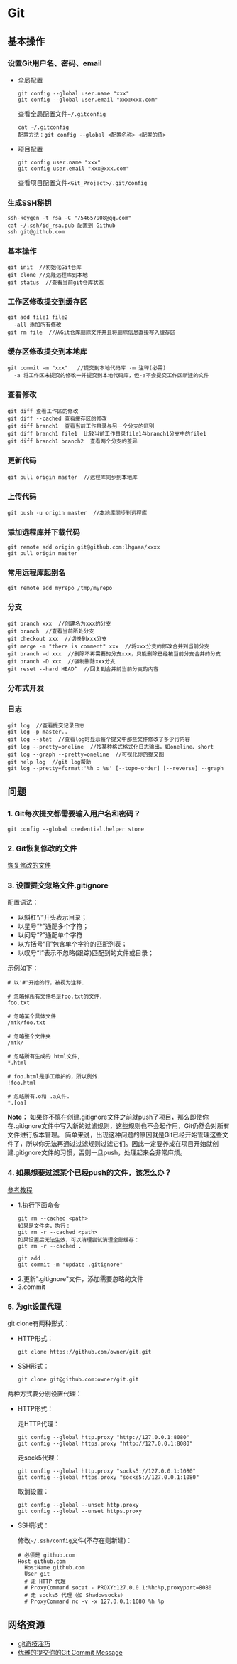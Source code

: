 # Git

## 基本操作

### 设置Git用户名、密码、email
- 全局配置
  ```
  git config --global user.name "xxx"
  git config --global user.email "xxx@xxx.com"
  ```
  查看全局配置文件`~/.gitconfig`
  ```
  cat ~/.gitconfig
  配置方法：git config --global <配置名称> <配置的值>
  ```
- 项目配置
  ```
  git config user.name "xxx"
  git config user.email "xxx@xxx.com"
  ```
  查看项目配置文件`<Git_Project>/.git/config`

### 生成SSH秘钥

```
ssh-keygen -t rsa -C "754657908@qq.com"
cat ~/.ssh/id_rsa.pub 配置到 Github
ssh git@github.com
```
### 基本操作

```
git init  //初始化Git仓库
git clone //克隆远程库到本地
git status  //查看当前git仓库状态

```
### 工作区修改提交到缓存区

```
git add file1 file2
  -all 添加所有修改
git rm file  //从Git仓库删除文件并且将删除信息直接写入缓存区
```

### 缓存区修改提交到本地库

```
git commit -m "xxx"   //提交到本地代码库 -m 注释(必需)
  -a 将工作区未提交的修改一并提交到本地代码库，但-a不会提交工作区新建的文件
```
### 查看修改

```
git diff 查看工作区的修改
git diff --cached 查看缓存区的修改
git diff branch1  查看当前工作目录与另一个分支的区别
git diff branch1 file1  比较当前工作目录file1与branch1分支中的file1
git diff branch1 branch2  查看两个分支的差异
```

### 更新代码

```
git pull origin master  //远程库同步到本地库
```

### 上传代码 

```
git push -u origin master  //本地库同步到远程库
```

### 添加远程库并下载代码

```
git remote add origin git@github.com:lhgaaa/xxxx
git pull origin master
```
### 常用远程库起别名
```
git remote add myrepo /tmp/myrepo
```

### 分支

```
git branch xxx  //创建名为xxx的分支
git branch  //查看当前所处分支
git checkout xxx  //切换到xxx分支
git merge -m "there is comment" xxx  //将xxx分支的修改合并到当前分支 
git branch -d xxx  //删除不再需要的分支xxx，只能删除已经被当前分支合并的分支
git branch -D xxx  //强制删除xxx分支
git reset --hard HEAD^  //回复到合并前当前分支的内容
```

### 分布式开发

### 日志

```
git log  //查看提交记录日志
git log -p master..
git log --stat  //查看log时显示每个提交中那些文件修改了多少行内容
git log --pretty=oneline  //按某种格式格式化日志输出，如oneline、short
git log --graph --pretty=oneline  //可视化你的提交图
git help log  //git log帮助
git log --pretty=format:'%h : %s' [--topo-order] [--reverse] --graph
```



## 问题

### 1. Git每次提交都需要输入用户名和密码？

```
git config --global credential.helper store
```

### 2. Git恢复修改的文件

[恢复修改的文件](https://www.cnblogs.com/liuq/p/9203087.html)

### 3. 设置提交忽略文件.gitignore

配置语法：

  - 以斜杠“/”开头表示目录；
  - 以星号“*”通配多个字符；
  - 以问号“?”通配单个字符
  - 以方括号“[]”包含单个字符的匹配列表；
  - 以叹号“!”表示不忽略(跟踪)匹配到的文件或目录；

示例如下：
```
# 以'#'开始的行，被视为注释.

# 忽略掉所有文件名是foo.txt的文件.
foo.txt

# 忽略某个具体文件
/mtk/foo.txt

# 忽略整个文件夹
/mtk/

# 忽略所有生成的 html文件,
*.html

# foo.html是手工维护的，所以例外.
!foo.html

# 忽略所有.o和 .a文件.
*.[oa]

```


**Note：** 如果你不慎在创建.gitignore文件之前就push了项目，那么即使你在.gitignore文件中写入新的过滤规则，这些规则也不会起作用，Git仍然会对所有文件进行版本管理。 简单来说，出现这种问题的原因就是Git已经开始管理这些文件了，所以你无法再通过过滤规则过滤它们。因此一定要养成在项目开始就创建.gitignore文件的习惯，否则一旦push，处理起来会非常麻烦。

### 4. 如果想要过滤某个已经push的文件，该怎么办？

[参考教程](https://www.jianshu.com/p/e5b13480479b)

- 1.执行下面命令
  ```
  git rm --cached <path>
  如果是文件夹，执行：
  git rm -r --cached <path>
  如果设置后无法生效，可以清理尝试清理全部缓存：
  git rm -r --cached .

  git add .
  git commit -m "update .gitignore"
  ```
- 2.更新".gitignore"文件，添加需要忽略的文件
- 3.commit

### 5. 为git设置代理
git clone有两种形式：
- HTTP形式：
  ```
  git clone https://github.com/owner/git.git
  ```

- SSH形式：
  ```
  git clone git@github.com:owner/git.git
  ```
两种方式要分别设置代理：

- HTTP形式：

  走HTTP代理：
  ```
  git config --global http.proxy "http://127.0.0.1:8080"
  git config --global https.proxy "http://127.0.0.1:8080"
  ```

  走sock5代理：
  ```
  git config --global http.proxy "socks5://127.0.0.1:1080"
  git config --global https.proxy "socks5://127.0.0.1:1080"
  ```

  取消设置：
  ```
  git config --global --unset http.proxy
  git config --global --unset https.proxy
  ```
- SSH形式：

  修改`~/.ssh/config`文件(不存在则新建)：
  ```
  # 必须是 github.com
  Host github.com
    HostName github.com
    User git
    # 走 HTTP 代理
    # ProxyCommand socat - PROXY:127.0.0.1:%h:%p,proxyport=8080
    # 走 socks5 代理（如 Shadowsocks）
    # ProxyCommand nc -v -x 127.0.0.1:1080 %h %p
  ```

## 网络资源

- [git奇技淫巧](https://github.com/521xueweihan/git-tips)
- [优雅的提交你的Git Commit Message](https://juejin.im/post/5afc5242f265da0b7f44bee4)


